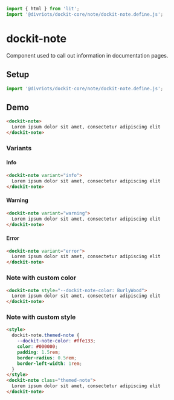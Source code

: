 ```js script
import { html } from 'lit';
import '@divriots/dockit-core/note/dockit-note.define.js';
```

# dockit-note

Component used to call out information in documentation pages.

## Setup

```js
import '@divriots/dockit-core/note/dockit-note.define.js';
```

## Demo

```html preview-story
<dockit-note>
  Lorem ipsum dolor sit amet, consectetur adipiscing elit
</dockit-note>
```

### Variants

#### Info

```html preview-story
<dockit-note variant="info">
  Lorem ipsum dolor sit amet, consectetur adipiscing elit
</dockit-note>
```

#### Warning

```html preview-story
<dockit-note variant="warning">
  Lorem ipsum dolor sit amet, consectetur adipiscing elit
</dockit-note>
```

#### Error

```html preview-story
<dockit-note variant="error">
  Lorem ipsum dolor sit amet, consectetur adipiscing elit
</dockit-note>
```

### Note with custom color

```html preview-story
<dockit-note style="--dockit-note-color: BurlyWood">
  Lorem ipsum dolor sit amet, consectetur adipiscing elit
</dockit-note>
```

### Note with custom style

```html preview-story
<style>
  dockit-note.themed-note {
    --dockit-note-color: #ffe133;
    color: #000000;
    padding: 1.5rem;
    border-radius: 0.5rem;
    border-left-width: 1rem;
  }
</style>
<dockit-note class="themed-note">
  Lorem ipsum dolor sit amet, consectetur adipiscing elit
</dockit-note>
```
